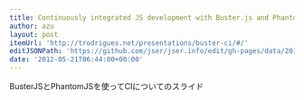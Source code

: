 ```yaml
---
title: Continuously integrated JS development with Buster.js and Phantom.js
author: azu
layout: post
itemUrl: 'http://trodrigues.net/presentations/buster-ci/#/'
editJSONPath: 'https://github.com/jser/jser.info/edit/gh-pages/data/2012/05/index.json'
date: '2012-05-21T06:44:00+00:00'
---
```

BusterJSとPhantomJSを使ってCIについてのスライド
